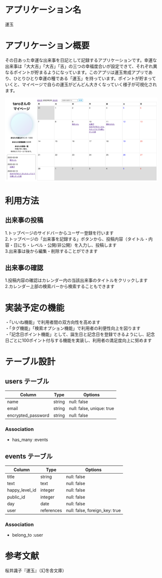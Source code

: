 # アプリケーション名
運玉

# アプリケーション概要
その日あった幸運な出来事を日記として記録するアプリケーションです。幸運な出来事は「大大吉」「大吉」「吉」の三つの幸福度合いが設定できて、それぞれ異なるポイントが貯まるようになっています。このアプリは運玉育成アプリであり、ひとりひとり幸運の種である「運玉」を持っています。ポイントが貯まっていくと、マイページで自らの運玉がどんどん大きくなっていく様子が可視化されます。

![運玉のイメージ](undamaimage.png) 

# 利用方法
## 出来事の投稿
1.トップページのサイドバーからユーザー登録を行います<br>
2.トップページの「出来事を記録する」ボタンから、投稿内容（タイトル・内容・日にち・レベル・公開/非公開）を入力し、投稿します<br>
3.出来事は後から編集・削除することができます<br>

## 出来事の確認
1.投稿内容の確認はカレンダー内の当該出来事のタイトルをクリックします<br>
2.カレンダー上部の検索バーから検索することもできます<br>

# 実装予定の機能
・「いいね機能」で利用者間の双方向性を高めます<br>
・「タグ機能」「検索オプション機能」で利用者の利便性向上を図ります<br>
・「記念日ポイント機能」として、誕生日と記念日を登録できるようにし、記念日ごとに100ポイント付与する機能を実装し、利用者の満足度向上に努めます<br>

# テーブル設計
## users テーブル

| Column             | Type   | Options                   |
| ------------------ | ------ | ------------------------- |
| name               | string | null: false               |
| email              | string | null: false, unique: true |
| encrypted_password | string | null: false               |

### Association

- has_many :events

## events テーブル

| Column         | Type       | Options                        |
| -------------- | ---------- | ------------------------------ |
| title          | string     | null: false                    |
| text           | text       | null: false                    |
| happy_level_id | integer    | null: false                    |
| public_id      | integer    | null: false                    |
| day            | date       | null: false                    |
| user           | references | null: false, foreign_key: true |

### Association

- belong_to :user

# 参考文献
桜井識子『運玉』（幻冬舎文庫）
